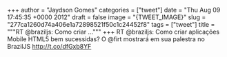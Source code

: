 
+++
author = "Jaydson Gomes"
categories = ["tweet"]
date = "Thu Aug 09 17:45:35 +0000 2012"
draft = false
image = "{TWEET_IMAGE}"
slug = "277ca1260d74a406e1a72898521f50c1c24452f8"
tags = ["tweet"]
title = """RT @braziljs: Como criar ..."""
+++
RT @braziljs: Como criar aplicações Mobile HTML5 bem sucessidas? O @firt mostrará em sua palestra no BrazilJS http://t.co/dfGxb8YF
